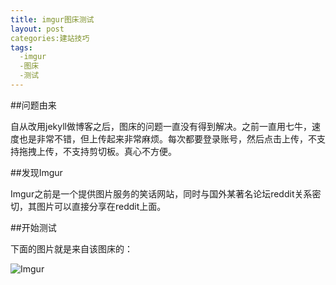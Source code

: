 ```yaml
---
title: imgur图床测试
layout: post
categories:建站技巧
tags: 
  -imgur
  -图床
  -测试
---
```



##问题由来

自从改用jekyll做博客之后，图床的问题一直没有得到解决。之前一直用七牛，速度也是非常不错，但上传起来非常麻烦。每次都要登录账号，然后点击上传，不支持拖拽上传，不支持剪切板。真心不方便。

##发现Imgur

Imgur之前是一个提供图片服务的笑话网站，同时与国外某著名论坛reddit关系密切，其图片可以直接分享在reddit上面。

##开始测试

下面的图片就是来自该图床的：

![Imgur](http://i.imgur.com/3Sm0M8v.png)

